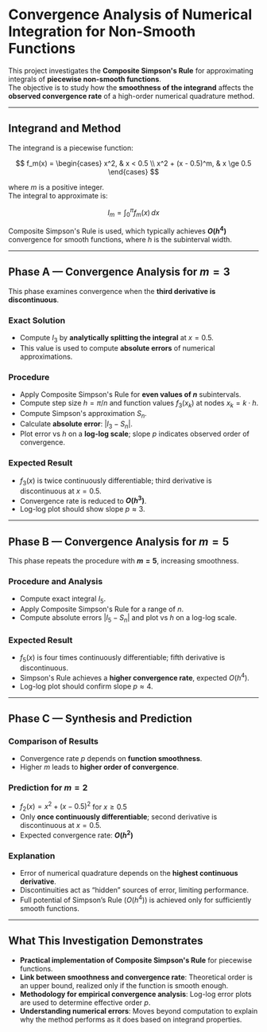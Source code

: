 # Convergence Analysis of Numerical Integration for Non-Smooth Functions

This project investigates the **Composite Simpson's Rule** for approximating integrals of **piecewise non-smooth functions**.  
The objective is to study how the **smoothness of the integrand** affects the **observed convergence rate** of a high-order numerical quadrature method.

---

## Integrand and Method

The integrand is a piecewise function:

$$
f_m(x) =
\begin{cases} 
x^2, & x < 0.5 \\
x^2 + (x - 0.5)^m, & x \ge 0.5
\end{cases}
$$

where $m$ is a positive integer.  
The integral to approximate is:

$$
I_m = \int_0^{\pi} f_m(x) \, dx
$$

Composite Simpson's Rule is used, which typically achieves **$O(h^4)$** convergence for smooth functions, where $h$ is the subinterval width.

---

## Phase A — Convergence Analysis for $m=3$

This phase examines convergence when the **third derivative is discontinuous**.

### Exact Solution

- Compute $I_3$ by **analytically splitting the integral** at $x=0.5$.
- This value is used to compute **absolute errors** of numerical approximations.

### Procedure

- Apply Composite Simpson's Rule for **even values of $n$** subintervals.
- Compute step size $h = \pi / n$ and function values $f_3(x_k)$ at nodes $x_k = k \cdot h$.  
- Compute Simpson's approximation $S_n$.
- Calculate **absolute error**: $|I_3 - S_n|$.
- Plot error vs $h$ on a **log-log scale**; slope $p$ indicates observed order of convergence.

### Expected Result

- $f_3(x)$ is twice continuously differentiable; third derivative is discontinuous at $x=0.5$.  
- Convergence rate is reduced to **$O(h^3)$**.  
- Log-log plot should show slope $p \approx 3$.

---

## Phase B — Convergence Analysis for $m=5$

This phase repeats the procedure with **$m=5$**, increasing smoothness.

### Procedure and Analysis

- Compute exact integral $I_5$.  
- Apply Composite Simpson's Rule for a range of $n$.  
- Compute absolute errors $|I_5 - S_n|$ and plot vs $h$ on a log-log scale.

### Expected Result

- $f_5(x)$ is four times continuously differentiable; fifth derivative is discontinuous.  
- Simpson's Rule achieves a **higher convergence rate**, expected $O(h^4)$.  
- Log-log plot should confirm slope $p \approx 4$.

---

## Phase C — Synthesis and Prediction

### Comparison of Results

- Convergence rate $p$ depends on **function smoothness**.  
- Higher $m$ leads to **higher order of convergence**.  

### Prediction for $m=2$

- $f_2(x) = x^2 + (x-0.5)^2$ for $x \ge 0.5$  
- Only **once continuously differentiable**; second derivative is discontinuous at $x=0.5$.  
- Expected convergence rate: **$O(h^2)$**

### Explanation

- Error of numerical quadrature depends on the **highest continuous derivative**.  
- Discontinuities act as “hidden” sources of error, limiting performance.  
- Full potential of Simpson’s Rule ($O(h^4)$) is achieved only for sufficiently smooth functions.

---

## What This Investigation Demonstrates

- **Practical implementation of Composite Simpson's Rule** for piecewise functions.  
- **Link between smoothness and convergence rate**: Theoretical order is an upper bound, realized only if the function is smooth enough.  
- **Methodology for empirical convergence analysis**: Log-log error plots are used to determine effective order $p$.  
- **Understanding numerical errors**: Moves beyond computation to explain why the method performs as it does based on integrand properties.
